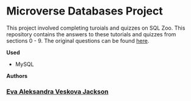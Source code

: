 # Microverse Databases Project

This project involved completing turoials and quizzes on SQL Zoo. This repository contains the answers to these tutorials and quizzes from sections 0 - 9.
The original questions can be found [here](https://sqlzoo.net/wiki/SQL_Tutorial).

**Used**
- MySQL

**Authors**
### [Eva Aleksandra Veskova Jackson](https://github.com/evaveskova/)
